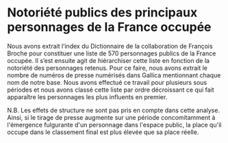 # Notoriété publics des principaux personnages de la France occupée
Nous avons extrait l’index du Dictionnaire de la collaboration de François Broche pour constituer une liste de 570 personnages publics de la France occupée. Il s’est ensuite agit de hiérarchiser cette liste en fonction de la notoriété des personnages retenus. Pour ce faire, nous avons extrait le nombre de numéros de presse numérisés dans Gallica mentionnant chaque nom de notre base. Nous avons effectué ce travail pour plusieurs sous périodes et nous avons classé cette liste par ordre décroissant ce qui fait apparaître les personnages les plus influents en premier.

N.B. Les effets de structure ne sont pas pris en compte dans cette analyse. Ainsi, si le tirage de presse augmente sur une période concomitamment à l'émergence fulgurante d'un personnage dans l'espace public, la place qu'il occupe dans le classement final est plus élevée que sa place réelle.
